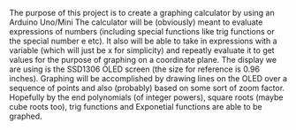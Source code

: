 The purpose of this project is to create a graphing calculator by using an Arduino Uno/Mini
The calculator will be (obviously) meant to evaluate expressions of numbers (including special functions like trig functions or the special number e etc).
It also will be able to take in expressions with a variable (which will just be x for simplicity) and repeatly evaluate it to get values for the purpose of graphing on a coordinate plane.
The display we are using is the SSD1306 OLED screen (the size for reference is 0.96 inches).
Graphing will be accomplished by drawing lines on the OLED over a sequence of points and also (probably) based on some sort of zoom factor.
Hopefully by the end polynomials (of integer powers), square roots (maybe cube roots too), trig functions and Exponetial functions are able to be graphed.
